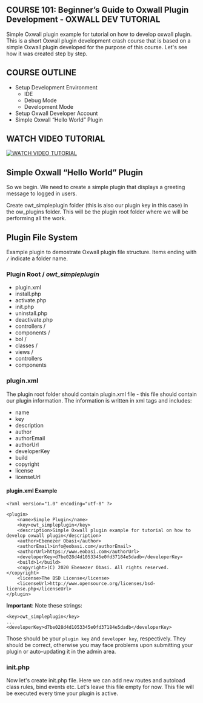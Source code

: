 ## COURSE 101: Beginner’s Guide to Oxwall Plugin Development - OXWALL DEV TUTORIAL

Simple Oxwall plugin example for tutorial on how to develop oxwall plugin. This is a short Oxwall plugin development crash course that is based on a simple Oxwall plugin developed for the purpose of this course. Let's see how it was created step by step.

## COURSE OUTLINE

* Setup Development Environment
  - IDE
  - Debug Mode
  - Development Mode
 * Setup Oxwall Developer Account                                         
 * Simple Oxwall “Hello World” Plugin
 
## WATCH VIDEO TUTORIAL
 
[![WATCH VIDEO TUTORIAL](https://img.youtube.com/vi/SBaM78CxxMY/0.jpg)](https://www.youtube.com/watch?v=SBaM78CxxMY)

## Simple Oxwall “Hello World” Plugin

So we begin. We need to create a simple plugin that displays a greeting message to logged in users.

Create owt_simpleplugin folder (this is also our plugin key in this case) in the ow_plugins folder. This will be the plugin root folder where we will be performing all the work.

## Plugin File System
Example plugin to demostrate Oxwall plugin file structure. Items ending with `/` indicate a folder name.

### Plugin Root / _owt_simpleplugin_
- plugin.xml
- install.php
- activate.php
- init.php
- uninstall.php
- deactivate.php
- controllers /
- components /
- bol /
- classes /
- views /
- controllers
- components

### plugin.xml
The plugin root folder should contain plugin.xml file - this file should contain our plugin information. The information is written in xml tags and includes:
- name
- key
- description
- author
- authorEmail
- authorUrl
- developerKey
- build
- copyright
- license
- licenseUrl

#### plugin.xml Example
```
<?xml version="1.0" encoding="utf-8" ?>

<plugin>
    <name>Simple Plugin</name>
    <key>owt_simpleplugin</key>
    <description>Simple Oxwall plugin example for tutorial on how to develop oxwall plugin</description>
    <author>Ebenezer Obasi</author>
    <authorEmail>info@eobasi.com</authorEmail>
    <authorUrl>https://www.eobasi.com</authorUrl>
	<developerKey>d7be028d4d1053345e0fd37184e5dadb</developerKey>
    <build>1</build>
    <copyright>(C) 2020 Ebenezer Obasi. All rights reserved.</copyright>
	<license>The BSD License</license>
    <licenseUrl>http://www.opensource.org/licenses/bsd-license.php</licenseUrl>
</plugin>
```
**Important**: Note these strings:

```
<key>owt_simpleplugin</key>
...
<developerKey>d7be028d4d1053345e0fd37184e5dadb</developerKey>
```

Those should be your `plugin key` and `developer key`, respectively. They should be correct, otherwise you may face problems upon submitting your plugin or auto-updating it in the admin area.

### init.php

Now let's create init.php file. Here we can add new routes and autoload class rules, bind events etc. Let's leave this file empty for now. This file will be executed every time your plugin is active.
